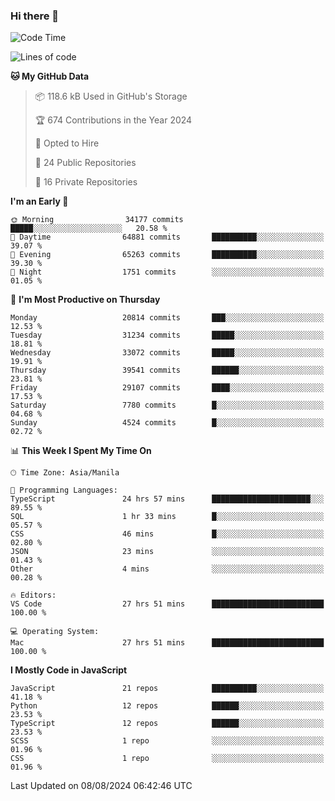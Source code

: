 ### Hi there 👋

<!--START_SECTION:waka-->
![Code Time](http://img.shields.io/badge/Code%20Time-941%20hrs%209%20mins-blue)

![Lines of code](https://img.shields.io/badge/From%20Hello%20World%20I%27ve%20Written-65.6%20million%20lines%20of%20code-blue)

**🐱 My GitHub Data** 

> 📦 118.6 kB Used in GitHub's Storage 
 > 
> 🏆 674 Contributions in the Year 2024
 > 
> 💼 Opted to Hire
 > 
> 📜 24 Public Repositories 
 > 
> 🔑 16 Private Repositories 
 > 
**I'm an Early 🐤** 

```text
🌞 Morning                34177 commits       █████░░░░░░░░░░░░░░░░░░░░   20.58 % 
🌆 Daytime                64881 commits       ██████████░░░░░░░░░░░░░░░   39.07 % 
🌃 Evening                65263 commits       ██████████░░░░░░░░░░░░░░░   39.30 % 
🌙 Night                  1751 commits        ░░░░░░░░░░░░░░░░░░░░░░░░░   01.05 % 
```
📅 **I'm Most Productive on Thursday** 

```text
Monday                   20814 commits       ███░░░░░░░░░░░░░░░░░░░░░░   12.53 % 
Tuesday                  31234 commits       █████░░░░░░░░░░░░░░░░░░░░   18.81 % 
Wednesday                33072 commits       █████░░░░░░░░░░░░░░░░░░░░   19.91 % 
Thursday                 39541 commits       ██████░░░░░░░░░░░░░░░░░░░   23.81 % 
Friday                   29107 commits       ████░░░░░░░░░░░░░░░░░░░░░   17.53 % 
Saturday                 7780 commits        █░░░░░░░░░░░░░░░░░░░░░░░░   04.68 % 
Sunday                   4524 commits        █░░░░░░░░░░░░░░░░░░░░░░░░   02.72 % 
```


📊 **This Week I Spent My Time On** 

```text
🕑︎ Time Zone: Asia/Manila

💬 Programming Languages: 
TypeScript               24 hrs 57 mins      ██████████████████████░░░   89.55 % 
SQL                      1 hr 33 mins        █░░░░░░░░░░░░░░░░░░░░░░░░   05.57 % 
CSS                      46 mins             █░░░░░░░░░░░░░░░░░░░░░░░░   02.80 % 
JSON                     23 mins             ░░░░░░░░░░░░░░░░░░░░░░░░░   01.43 % 
Other                    4 mins              ░░░░░░░░░░░░░░░░░░░░░░░░░   00.28 % 

🔥 Editors: 
VS Code                  27 hrs 51 mins      █████████████████████████   100.00 % 

💻 Operating System: 
Mac                      27 hrs 51 mins      █████████████████████████   100.00 % 
```

**I Mostly Code in JavaScript** 

```text
JavaScript               21 repos            ██████████░░░░░░░░░░░░░░░   41.18 % 
Python                   12 repos            ██████░░░░░░░░░░░░░░░░░░░   23.53 % 
TypeScript               12 repos            ██████░░░░░░░░░░░░░░░░░░░   23.53 % 
SCSS                     1 repo              ░░░░░░░░░░░░░░░░░░░░░░░░░   01.96 % 
CSS                      1 repo              ░░░░░░░░░░░░░░░░░░░░░░░░░   01.96 % 
```




 Last Updated on 08/08/2024 06:42:46 UTC
<!--END_SECTION:waka-->
